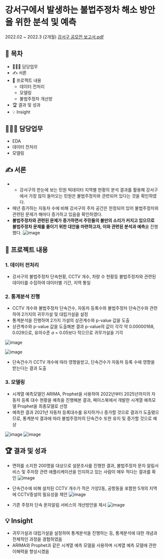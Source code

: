 # 강서구에서 발생하는 불법주정차 해소 방안을 위한 분석 및 예측
2022.02 ~ 2022.3 (2개월)
[강서구 공모전 보고서.pdf](https://github.com/DOYOON510/Illegal-Parking/files/11480656/default.pdf)

## 📗 목차
  - 👨🏻‍💻 담당업무
  - ✍️ 서론
  - 📑 프로젝트 내용
    - 데이터 전처리
    - 모델링
    - 불법주정차 개선방
  - 🏆 결과 및 성과
  - 💡 Insight

## 👨🏻‍💻 담당업무
- EDA
- 데이터 전처리
- 모델링

## ✍️ 서론
- - 강서구의 한눈에 보는 민원 빅데이터 지역별 현황의 분석 결과를 활용해 강서구에서 가장 많이 들어오는 민원은 불법주정차와 관련되어 있다는 것을 확인하였다.
- 매년 증가하는 자동차 수에 비해 강서구의 주차 공간은 한정되어 있어 불법주정차와 관련된 문제가 해마다 증가하고 있음을 확인하였다.
- **불법주정차와 관련된 문제가 증가하면서 주민들의 불만의 소리가 커지고 있으므로 불법주정차 문제를 줄이기 위한 대안을 마련하고자, 이와 관련된 분석과 예측**을 진행했다.
![image](https://github.com/DOYOON510/Illegal-Parking/assets/129147977/ed5d3d85-1dc7-4be8-a71c-beedd2ecb6a6)

## 📑 프로젝트 내용
### 1. 데이터 전처리

- 강서구의 불법주정차 단속현황, CCTV 개수, 차량 수 현황등 불법주정차와 관련된 데이터를 수집하여 데이터별 기간, 지역 통일

### 2. 통계분석 진행

- CCTV 개수와 불법주정차 단속건수, 자동차 등록수와 불법주정차 단속건수와 관련하여 2가지의 귀무가설 및 대립가설을 설정
- 통계분석을 진행하여 2가지 가설의 상관계수와 p-value 값을 도출
- 상관계수와 p-value 값을 도출해본 결과 p-value의 값이 각각 약 0.00000168, 0.029으로,  유의수준 *a* = 0.05보다 작으므로 귀무가설을 기각

![image](https://github.com/DOYOON510/Illegal-Parking/assets/129147977/df8d79de-f0bc-4d50-8f12-64cdc0b1802d)

![image](https://github.com/DOYOON510/Illegal-Parking/assets/129147977/15dc3abc-3796-4547-8038-a92a6dd89ae3)

- 단속건수가 CCTV 개수에 따라 영향을받고, 단속건수가 자동차 등록 수에 영향을 받는다는 결과 도출

### 3. 모델링

- 시계열 예측모델인 ARIMA, Prophet을 사용하여 2022년부터 2025년까지의 자동차 등록 대수 현황을 예측을 진행해본 결과, 페이스북에서 개발한 시계열 예측모델 Prophet을 최종모델로 선정
- 예측한 결과 2021년 자동차 등록대수를 유지하거나 증가할 것으로 결과가 도출됐으므로, 통계분석 결과에 따라 불법주정차의 단속건수 또한 유지 및 증가할 것으로 예상

![image](https://github.com/DOYOON510/Illegal-Parking/assets/129147977/133f7a7f-0315-4035-825a-95be3019c622)
![image](https://github.com/DOYOON510/Illegal-Parking/assets/129147977/95213091-e068-4d14-a5be-baa006e3636d)


## 🏆 결과 및 성과
- 면허를 소지한 200명을 대상으로 설문조사를 진행한 결과, 불법주정차 문자 알림서비스 및 주차장 관련 애플리케이션을 인지하고 있는 사람이 매우 적다는 결과를 확인
![image](https://github.com/DOYOON510/Illegal-Parking/assets/129147977/1872b5cd-ce8a-4c3d-8f74-5d5122b1f110)
- 단속건수에 비해 설치된 CCTV 개수가 적은 가양2동, 공항동을 포함한 5개의 지역에 CCTV증설의 필요성을 제안
![image](https://github.com/DOYOON510/Illegal-Parking/assets/129147977/e2cba725-3c91-496d-9e4b-9dfb3dc39d82)

- 기존 주정차 단속 문자알림 서비스의 개선방안을 제시
![image](https://github.com/DOYOON510/Illegal-Parking/assets/129147977/4278a70b-5a4b-4a23-8776-348c7420db00)


## 💡 Insight
- 귀무가설과 대립가설을 설정하여 통계분석을 진행하는 등, 통계분석에 대한 개념과 전체적인 과정을 경험하였음
- ARIMA와 Prophet과 같은 시계열 예측 모델을 사용하며 시계열 예측 모델에 관한 이해력을 향상시켰음

